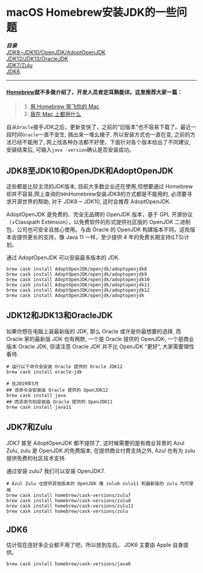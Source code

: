 # macOS Homebrew安装JDK的一些问题
***目录***  
[JDK8~JDK10/OpenJDK/AdoptOpenJDK](#JDK8至JDK10和OpenJDK和AdoptOpenJDK)  
[JDK12/JDK13/OracleJDK](#JDK12和JDK13和OracleJDK)  
[JDK7/Zulu](#JDK7和Zulu)  
[JDK6](#JDK6)  

---
#### [Homebrew](https://brew.sh/index_zh-cn)就不多做介绍了，开发人员肯定耳熟能详。这里推荐大家一篇：
> 1. [用 Homebrew 带飞你的 Mac](https://segmentfault.com/a/1190000014541169)
> 2. [我在 Mac 上都用什么](https://www.cnblogs.com/imzhizi/p/my-apps-on-mac.html)  

自从`Oracle`接手JDK之后，更新变快了，之前的“旧版本”也不容易下载了。最近一段时间`Oracle`一直不安生, 搞出来一堆幺蛾子, 所以安装方式也一直在变, 之前的方法已经不能用了, 网上找各种办法都不好使，下面针对各个版本给出了不同建议, 安装结束后, 可输入```java -version```确认是否安装成功。

## JDK8至JDK10和OpenJDK和AdoptOpenJDK
这些都是比较主流的JDK版本, 目前大多数企业还在使用,但想要通过 Homebrew 却并不容易,网上查询的`90%`Homebrew安装JDK8的方式都是不能用的, 必须要寻求开源世界的帮助, 对于 JDK8 ~ JDK10, 这时会推荐 AdoptOpenJDK.

AdoptOpenJDK 是免费的、完全无品牌的 OpenJDK 版本，基于 GPL 开源协议（+Classpath Extension），以免费软件的形式提供社区版的 OpenJDK 二进制包，公司也可安全且放心使用。与由 Oracle 的 OpenJDK 构建版本不同，这些版本会提供更长的支持，像 Java 11 一样，至少提供 4 年的免费长期支持(LTS)计划。

通过 AdoptOpenJDK 可以安装最多版本的 JDK.
```
brew cask install AdoptOpenJDK/openjdk/adoptopenjdk8
brew cask install AdoptOpenJDK/openjdk/adoptopenjdk9
brew cask install AdoptOpenJDK/openjdk/adoptopenjdk10
brew cask install AdoptOpenJDK/openjdk/adoptopenjdk11
brew cask install AdoptOpenJDK/openjdk/adoptopenjdk12
brew cask install AdoptOpenJDK/openjdk/adoptopenjdk
```

## JDK12和JDK13和OracleJDK
如果你想在电脑上装最新版的 JDK, 那么 Oracle 或许是你最想要的选择, 而 Oracle 家的最新版 JDK 也有两款, 一个是 Oracle 提供的 OpenJDK, 一个是商业版本 Oracle JDK, 但请注意 Oracle JDK 并不比 OpenJDK “更好”, 大家需要理性看待.
```
# 运行以下命令会安装 Oracle 提供的 Oracle JDK12
brew cask install oracle-jdk

# 在2019年5月
## 该命令会安装由 Oracle 提供的 OpenJDK12
brew cask install java
## 而该命令则安装由 Oracle 提供的 OpenJDK11
brew cask install java11
```
## JDK7和Zulu
JDK7 甚至 AdoptOpenJDK 都不提供了, 这时候需要的是有商业背景的 Azul Zulu, zulu 是 OpenJDK 的免费版本, 在提供商业付费支持之外, Azul 也有为 zulu 提供免费的社区技术支持.

通过安装 zulu7 我们可以安装 OpenJDK7.
```
# Azul Zulu 也提供其他版本的 OpenJDK 像 zulu8 zulu11 和最新版的 zulu 均可使用
brew cask install homebrew/cask-versions/zulu7
brew cask install homebrew/cask-versions/zulu8
brew cask install homebrew/cask-versions/zulu11
brew cask install homebrew/cask-versions/zulu
```
## JDK6
估计现在连好多企业都不用了吧，所以放到左后。 JDK6 主要由 Apple 自身提供。
```
brew cask install homebrew/cask-versions/java6
```